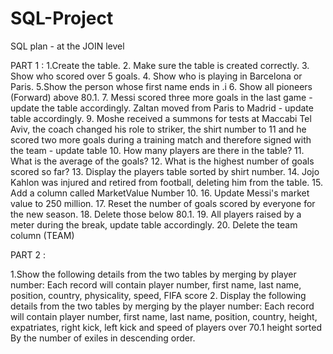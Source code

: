 # SQL-Project
SQL plan -  at the JOIN level

PART 1 :
1.Create the table.
2. Make sure the table is created correctly.
3. Show who scored over 5 goals.
4. Show who is playing in Barcelona or Paris.
5.Show the person whose first name ends in .i
6. Show all pioneers (Forward) above 80.1.
7. Messi scored three more goals in the last game - update the table accordingly.
Zaltan moved from Paris to Madrid - update table accordingly.
9. Moshe received a summons for tests at Maccabi Tel Aviv, the coach changed his role to striker, the shirt number to 11 and he scored two more goals during a training match and therefore signed with the team - update table
10. How many players are there in the table?
11. What is the average of the goals?
12. What is the highest number of goals scored so far?
13. Display the players table sorted by shirt number.
14. Jojo Kahlon was injured and retired from football, deleting him from the table.
15. Add a column called MarketValue Number 10.
16. Update Messi's market value to 250 million.
17. Reset the number of goals scored by everyone for the new season.
18. Delete those below 80.1.
19. All players raised by a meter during the break, update table accordingly.
20. Delete the team column (TEAM)

PART 2 :

1.Show the following details from the two tables by merging by player number:
Each record will contain player number, first name, last name, position, country, physicality, speed, FIFA score
2. Display the following details from the two tables by merging by the player number:
Each record will contain player number, first name, last name, position, country, height, expatriates, right kick, left kick and speed of players over 70.1 height sorted
By the number of exiles in descending order.

